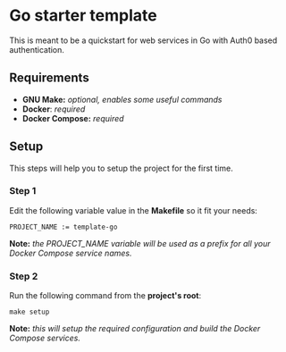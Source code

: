 # Go starter template
This is meant to be a quickstart for web services in Go with Auth0 based authentication.

## Requirements
- **GNU Make:** *optional, enables some useful commands*
- **Docker**: *required*
- **Docker Compose:** *required*

## Setup
This steps will help you to setup the project for the first time.

### Step 1
Edit the following variable value in the **Makefile** so it fit your needs:
```
PROJECT_NAME := template-go
```
**Note:** *the PROJECT_NAME variable will be used as a prefix for all your Docker Compose service names.*

### Step 2
Run the following command from the **project's root**:
```
make setup
```
**Note:** *this will setup the required configuration and build the Docker Compose services.*